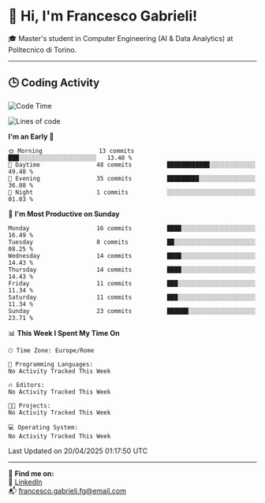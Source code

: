 # 👋 Hi, I'm Francesco Gabrieli!

🎓 Master's student in Computer Engineering (AI & Data Analytics) at Politecnico di Torino.  

---

## 🕒 Coding Activity

<!--START_SECTION:waka-->
![Code Time](http://img.shields.io/badge/Code%20Time-35%20hrs%203%20mins-blue)

![Lines of code](https://img.shields.io/badge/From%20Hello%20World%20I%27ve%20Written-45.4%20thousand%20lines%20of%20code-blue)

**I'm an Early 🐤** 

```text
🌞 Morning                13 commits          ███░░░░░░░░░░░░░░░░░░░░░░   13.40 % 
🌆 Daytime                48 commits          ████████████░░░░░░░░░░░░░   49.48 % 
🌃 Evening                35 commits          █████████░░░░░░░░░░░░░░░░   36.08 % 
🌙 Night                  1 commits           ░░░░░░░░░░░░░░░░░░░░░░░░░   01.03 % 
```
📅 **I'm Most Productive on Sunday** 

```text
Monday                   16 commits          ████░░░░░░░░░░░░░░░░░░░░░   16.49 % 
Tuesday                  8 commits           ██░░░░░░░░░░░░░░░░░░░░░░░   08.25 % 
Wednesday                14 commits          ████░░░░░░░░░░░░░░░░░░░░░   14.43 % 
Thursday                 14 commits          ████░░░░░░░░░░░░░░░░░░░░░   14.43 % 
Friday                   11 commits          ███░░░░░░░░░░░░░░░░░░░░░░   11.34 % 
Saturday                 11 commits          ███░░░░░░░░░░░░░░░░░░░░░░   11.34 % 
Sunday                   23 commits          ██████░░░░░░░░░░░░░░░░░░░   23.71 % 
```


📊 **This Week I Spent My Time On** 

```text
🕑︎ Time Zone: Europe/Rome

💬 Programming Languages: 
No Activity Tracked This Week

🔥 Editors: 
No Activity Tracked This Week

🐱‍💻 Projects: 
No Activity Tracked This Week

💻 Operating System: 
No Activity Tracked This Week
```


 Last Updated on 20/04/2025 01:17:50 UTC
<!--END_SECTION:waka-->


---



🔗 **Find me on:**  
💼 [LinkedIn](https://www.linkedin.com/in/francesco-gabrieli)  
📬 francesco.gabrieli.fg@email.com  



